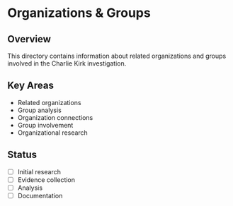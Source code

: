 # Organizations & Groups

## Overview
This directory contains information about related organizations and groups involved in the Charlie Kirk investigation.

## Key Areas
- Related organizations
- Group analysis
- Organization connections
- Group involvement
- Organizational research

## Status
- [ ] Initial research
- [ ] Evidence collection
- [ ] Analysis
- [ ] Documentation